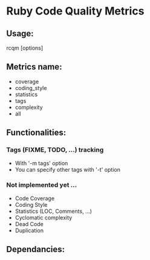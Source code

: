 # Ruby Code Quality Metrics

## Usage:

rcqm [options] 

## Metrics name:
- coverage 
- coding_style 
- statistics
- tags
- complexity 
- all

## Functionalities:

### Tags (FIXME, TODO, ...) tracking
- With '-m tags' option
- You can specify other tags with '-t' option

### Not implemented yet ...
- Code Coverage
- Coding Style
- Statistics (LOC, Comments, ...)
- Cyclomatic complexity
- Dead Code
- Duplication

## Dependancies:

